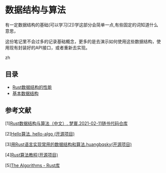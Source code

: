 # 数据结构与算法
有一定数据结构的基础(可以学习[2])学这部分会简单一点,有些固定的词知道什么意思，

这份笔记里不会过多的记录基础概念，更多的是去演示如何使用这些数据结构，使用现有封装好的API接口，或者重新去实现。

zh
## 目录
 - [Rust数据结构的性能](./Rust数据结构的性能.md)
 - [基本数据结构](./基本数据结构.md)


## 参考文献
[1][Rust数据结构与算法（中文）. 梦寰.2021-02-11](https://github.com/QMHTMY/RustBook/tree/main/books)[随书代码仓库](https://github.com/QMHTMY/RustBook/tree/main)

[2][Hello算法. hello-algo (开源项目)](https://www.hello-algo.com/chapter_hello_algo/)

[3][用Rust语言实现常用的数据结构和算法.huangbqsky(开源项目)](https://github.com/huangbqsky/rust-datastruct-and-algorithm?tab=readme-ov-file)

[4][Rust算法教程(开源项目)](https://algo.course.rs/)

[5][The Algorithms - Rust库](https://github.com/TheAlgorithms/Rust)







